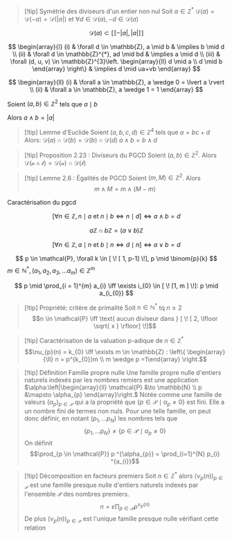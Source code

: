 

>[!tip] Symétrie des diviseurs d'un entier non nul
>Soit $a \in \mathbb{Z}^{*}$
>$\mathcal{D}(a) = \mathcal{D} (-a) = \mathcal{D} (\lvert a \rvert ) \text{ et }\forall d \in \mathcal{D}(a), -d \in \mathcal{D}(a)$



$$
\mathcal{D}(a) \subset [ \! [ -\lvert a \rvert , \lvert a \rvert ] \!]
$$

$$
\begin{array}{l}
 (i)  & \forall d \in \mathbb{Z}, a \mid b  & \implies b \mid d \\
(ii)  & \forall d \in \mathbb{Z}^{*}, ad \mid bd  & \implies a \mid d \\
(iii)  & \forall (d, u, v) \in \mathbb{Z}^{3}\left. \begin{array}{ll}
d \mid a \\
d \mid b
\end{array}
\right\}  & \implies d \mid ua+vb
\end{array}
$$


$$
\begin{array}{ll}
(i) & \forall a \in \mathbb{Z}, a \wedge 0 = \lvert a \rvert  \\
(ii) & \forall a \in \mathbb{Z}, a \wedge 1 = 1
\end{array}
$$


Soient $(a, b) \in \mathbb{Z}^{2}$ tels que $a \mid b$

Alors $a \wedge b = \lvert a \rvert$

>[!tip] Lemme d'Euclide
>Soient $(a, b,c, d) \in \mathbb{Z}^{4}$ tels que $a = bc+d$
>Alors:
>$\mathcal{D}(a) \cap \mathcal{D}(b) = \mathcal{D}(b) \cap \mathcal{D}(d)$
>$a \wedge b = b \wedge d$


>[!tip] Proposition 2.23 : Diviseurs du PGCD
>Soient $(a, b) \in \mathbb{Z}^{2}$. Alors $\mathcal{D(a\wedge b) = \mathcal{D}(a) \cap \mathcal{ D} (b)}$


>[!tip] Lemme 2.6 : Égalités de PGCD
>Soient $(m, M) \in \mathbb{Z}^{2}$. Alors $$m \wedge M = m \wedge (M - m)$$






Caractérisation du pgcd

$$
\left[ \forall n \in \mathbb{Z}, n \mid a \text{ et } n \mid b \iff n \mid d \right]  \iff a \wedge b = d
$$

$$
a\mathbb{Z} \cap b\mathbb{Z} = (a \vee b)\mathbb{Z}
$$

$$
\left[ \forall n \in \mathbb{Z}, a \mid n \text{ et } b \mid n \iff d \mid n \right]  \iff a \vee b = d
$$


$$
p \in \mathcal{P}, \forall k \in [ \! [ 1, p-1] \!], p \mid \binom{p}{k}
$$
$m \in \mathbb{N}^{*}, (a_{1}, a_{2}, a_{3}, \dots a_{m}) \in \mathbb{Z}^{m}$

$$
p \mid \prod_{i = 1}^{m} a_{i} \iff \exists i_{0} \in [ \! [1, m ] \!]: p \mid a_{i_{0}}
$$

>[!tip] Propriété: critère de primalité
>Soit $n \in \mathbb{N}^{*}$ tq $n \geqslant 2$
>$$n \in \mathcal{P} \iff \text{ aucun diviseur dans } [ \! [ 2, \lfloor \sqrt{ x } \rfloor] \!]$$

>[!tip] Caractérisation de la valuation p-adique de $n \in \mathbb{Z}^{*}$
>$$\nu_{p}(n) = k_{0} \iff \exists m \in \mathbb{Z} : \left\{ \begin{array}{\ll} n = p^{k_{0}}m \\ m \wedge p =1\end{array} \right.$$

>[!tip] Définition Famille propre nulle
>Une famille propre nulle d'entiers naturels indexés par les nombres remiers est une application 
>$\alpha:\left|\begin{array}{ll} \mathcal{P} &\to \mathbb{N} \\ p &\mapsto \alpha_{p} \end{array}\right.$
>Notée comme une famille de valeurs $(\alpha_{p})_{p \in \mathcal{P}}$ qui a la propriété que $\left\{ p \in \mathcal{P} \mid \alpha_{p} \neq 0 \right\}$ est fini.
>Elle a un nombre fini de termes non nuls.
>Pour une telle famille, on peut donc définir, en notant $(p_{1}, \dots p_{N})$ les nombres tels que
>$$\left\{ p_{1}, \dots p_{N} \right\} \neq \left\{ p \in \mathcal{P} \mid \alpha_{p} \neq 0 \right\}$$
>On définit $$\prod_{p \in \mathcal{P}} p ^{\alpha_{p}} = \prod_{i=1}^{N} p_{i} ^{a_{i}}$$


>[!tip] Décomposition en facteurs premiers
>Soit $n \in \mathbb{Z}^{*}$ alors $(\nu_{p}(n))_{p \in \mathcal{P}}$ est une famille presque nulle d'entiers naturels indexés par l'ensemble $\mathcal{ P}$ des nombres premiers.
>$$n = \varepsilon \prod_{p \in \mathcal{P}} p ^{\nu_{p}(n)}$$
>De plus $(\nu_{p}(n))_{p \in \mathcal{P}}$ est l'unique famille presque nulle vérifiant cette relation